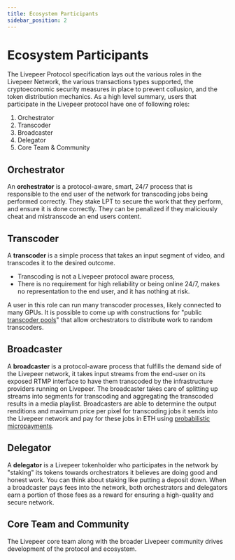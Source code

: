 ```yaml
---
title: Ecosystem Participants
sidebar_position: 2
---
```


# Ecosystem Participants

The Livepeer Protocol specification lays out the various roles in the Livepeer
Network, the various transactions types supported, the cryptoeconomic security
measures in place to prevent collusion, and the token distribution mechanics. As
a high level summary, users that participate in the Livepeer protocol have one
of following roles:

1. Orchestrator
2. Transcoder
3. Broadcaster
4. Delegator
5. Core Team & Community

## Orchestrator

An **orchestrator** is a protocol-aware, smart, 24/7 process that is responsible to the end user of the network for transcoding jobs being performed correctly.
They stake LPT to secure the work that they perform, and ensure it is done correctly. They can be penalized if they maliciously cheat and mistranscode an end users content.

## Transcoder

A **transcoder** is a simple process that takes an input segment of video, and transcodes it to the desired outcome. 

- Transcoding is not a Livepeer protocol aware process, 
- There is no requirement for high reliability or being online 24/7, makes no representation to the end user, and it has nothing at risk. 

A user in this role can run many transcoder processes, likely connected to many GPUs. It is possible to come up with constructions for "public [transcoder pools](/video-miners/core-concepts/pools)" that allow orchestrators to distribute work to random transcoders.

## Broadcaster

A **broadcaster** is a protocol-aware process that fulfills the demand side of the Livepeer network, it takes input streams from the end-user on its exposed RTMP interface to have them transcoded by the infrastructure providers running on Livepeer. The broadcaster takes care of splitting up streams into segments for transcoding and aggregating the transcoded results in a media playlist.
Broadcasters are able to determine the output renditions and maximum price per pixel for transcoding jobs it sends into the Livepeer network and pay for these
jobs in ETH using [probabilistic micropayments](https://medium.com/livepeer-blog/streamflow-probabilistic-micropayments-f3a647672462).

## Delegator

A **delegator** is a Livepeer tokenholder who participates in the network by
"staking" its tokens towards orchestrators it believes are doing good and honest
work. You can think about staking like putting a deposit down. When a
broadcaster pays fees into the network, both orchestrators and delegators earn a
portion of those fees as a reward for ensuring a high-quality and secure
network.

## Core Team and Community

The Livepeer core team along with the broader Livepeer community drives
development of the protocol and ecosystem.

